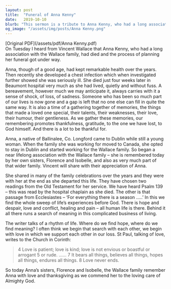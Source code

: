 ```yaml
---
layout: post
title:  "Funeral of Anna Kenny"
date:   2019-10-10
blurb: "This sermon is a tribute to Anna Kenny, who had a long association with the Wallace family and passed away after a brief illness. The sermon reflects on Anna's life, her qualities, and the memories she left behind. It also discusses the concept of love and its enduring nature, as described by St. Paul in his letter to the Corinthians."
og_image: "/assets/img/posts/Anna Kenny.png"
---
```

[Original PDF](/assets/pdf/Anna Kenny.pdf)    
On Tuesday I heard from Vincent Wallace that Anna Kenny, who had a long association with the Wallace family, had died and the process of planning her funeral got under way.

Anna, though of a good age, had kept remarkable health over the years. Then recently she developed a chest infection which when investigated further showed she was seriously ill. She died just four weeks later in Beaumont hospital very much as she had lived, quietly and without fuss. A bereavement, however much we may anticipate it, always carries with it a sense of shock, of loss, of sadness. Someone who has been so much part of our lives is now gone and a gap is left that no one else can fill in quite the same way. It is also a time of a gathering together of memories, the things that made a loved one special, their talents, their weaknesses, their love, their humour, their gentleness. As we gather these memories, our remembering promotes thankfulness, gratitude, to the one we have lost, to God himself. And there is a lot to be thankful for.

Anna, a native of Ballinalee, Co. Longford came to Dublin while still a young woman. When the family she was working for moved to Canada, she opted to stay in Dublin and started working for the Wallace family. So began a near lifelong association with the Wallace family – she is remembered today by her own sisters, Florence and Isobelle, and also as very much part of that wider family. Vincent will share with their appreciation of Anna.

She shared in many of the family celebrations over the years and they were with her at the end as she departed this life. They have chosen two readings from the Old Testament for her service. We have heard Psalm 139 – this was read by the hospital chaplain as she died. The other is that passage from Ecclesiastes – ‘For everything there is a season …..’ In this we find the whole sweep of life’s experiences before God. There is hope and despair, love and conflict, healing and pain – all human life is there. Behind it all there runs a search of meaning in this complicated business of living.

The writer talks of a rhythm of life. Where do we find hope, where do we find meaning? I often think we begin that search with each other, we begin with love in which we support each other in our loss. St Paul, talking of love, writes to the Church in Corinth:

> 4 Love is patient; love is kind; love is not envious or boastful or arrogant 5 or rude. …… 7 It bears all things, believes all things, hopes all things, endures all things. 8 Love never ends.

So today Anna’s sisters, Florence and Isobelle, the Wallace family remember Anna with love and thanksgiving as we commend her to the loving care of Almighty God.
